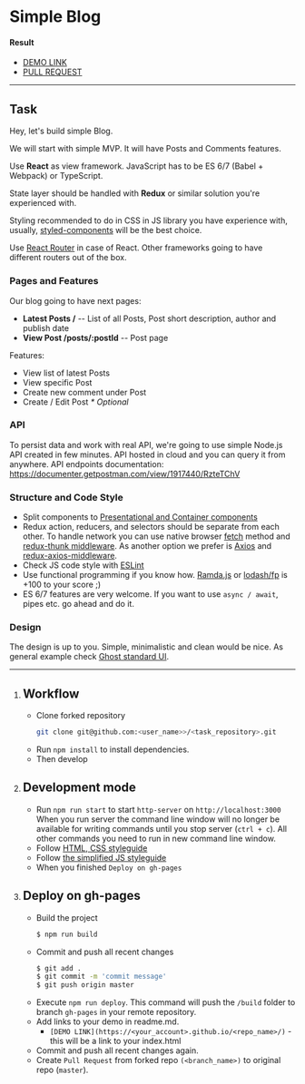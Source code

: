# Simple Blog



#### Result

- [DEMO LINK](https://andreas-just.github.io/simple-blog/#/)
- [PULL REQUEST](https://github.com/Andreas-Just/simple-blog/pull/1)

___

## Task

Hey, let's build simple Blog.

We will start with simple MVP. It will have Posts and Comments features.

Use **React** as view framework. JavaScript has to be ES 6/7 (Babel + Webpack) or TypeScript.

State layer should be handled with **Redux** or similar solution you're experienced with.

Styling recommended to do in CSS in JS library you have experience with, usually, [styled-components](https://github.com/styled-components/styled-components) will be the best choice.

Use [React Router](https://github.com/ReactTraining/react-router) in case of React. Other frameworks going to have different routers out of the box.

### Pages and Features

Our blog going to have next pages:

- **Latest Posts /** -- List of all Posts, Post short description, author and publish date
- **View Post /posts/:postId** -- Post page

Features:

- View list of latest Posts
- View specific Post
- Create new comment under Post
- Create / Edit Post _* Optional_

### API

To persist data and work with real API, we're going to use simple Node.js API created in few minutes. API hosted in cloud and you can query it from anywhere. API endpoints documentation: https://documenter.getpostman.com/view/1917440/RzteTChV

### Structure and Code Style

- Split components to [Presentational and Container components](https://medium.com/@dan_abramov/smart-and-dumb-components-7ca2f9a7c7d0)
- Redux action, reducers, and selectors should be separate from each other. To handle network you can use native browser [fetch](https://scotch.io/tutorials/how-to-use-the-javascript-fetch-api-to-get-data) method and [redux-thunk middleware](https://github.com/gaearon/redux-thunk). As another option we prefer is [Axios](https://github.com/axios/axios) and [redux-axios-middleware](https://github.com/svrcekmichal/redux-axios-middleware).
- Check JS code style with [ESLint](https://eslint.org/docs/user-guide/getting-started)
- Use functional programming if you know how. [Ramda.js](http://ramdajs.com/) or [lodash/fp](https://github.com/lodash/lodash/wiki/FP-Guide) is +100 to your score ;)
- ES 6/7 features are very welcome. If you want to use `async / await`, pipes etc. go ahead and do it.

### Design

The design is up to you. Simple, minimalistic and clean would be nice. As general example check [Ghost standard UI](https://blog.ghost.org/).

___

1. ## Workflow

    - Clone forked repository 
        ```bash
        git clone git@github.com:<user_name>>/<task_repository>.git
        ```
    - Run `npm install` to install dependencies.
    - Then develop

2. ## Development mode 

    - Run `npm run start` to start `http-server` on `http://localhost:3000`
        When you run server the command line window will no longer be available for 
        writing commands until you stop server (`ctrl + c`). All other commands you 
        need to run in new command line window.
    - Follow [HTML, CSS styleguide](https://mate-academy.github.io/style-guides/htmlcss.html)
    - Follow [the simplified JS styleguide](https://mate-academy.github.io/style-guides/javascript-standard-modified)
    - When you finished `Deploy on gh-pages`

3. ## Deploy on gh-pages

    - Build the project
      ```bash
      $ npm run build
      ```
    - Commit and push all recent changes
      ```bash
      $ git add .
      $ git commit -m 'commit message'
      $ git push origin master
      ```
    - Execute `npm run deploy`. This command will push the `/build` folder to branch
      `gh-pages` in your remote repository. 
    - Add links to your demo in readme.md.
      - `[DEMO LINK](https://<your_account>.github.io/<repo_name>/)` - this will be a 
      link to your index.html
    - Commit and push all recent changes again.
    - Create `Pull Request` from forked repo `(<branch_name>)` to original repo 
    (`master`).
